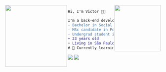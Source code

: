 <img align="right" height="150" src="https://media.giphy.com/media/vvcvtGPa4hSiN4TgeY/giphy.gif"/>
<img align="left" height="200" src="https://media.giphy.com/media/ao9DUiTKH60XS/giphy.gif"/>

```diff
Hi, I'm Victor 🧑‍💻

I'm a back-end developer
- Bachelor in Social Sciences
- MSc candidate in Political Science
- Undergrad student in Software Development and Analysis
+ 23 years old
+ Living in São Paulo, Brazil 🇧🇷.
# 📖 Currently learning Java
```

<div> 
  <a href = "mailto:victorpugli@gmail.com"><img src="https://img.shields.io/badge/-Gmail-%23333?style=for-the-badge&logo=gmail&logoColor=white" target="_blank"></a>
  <a href="https://www.linkedin.com/in/victor-pugliese/" target="_blank"><img src="https://img.shields.io/badge/-LinkedIn-%230077B5?style=for-the-badge&logo=linkedin&logoColor=white" target="_blank"></a> 
</div>


<!--
**vpugliese/vpugliese** is a ✨ _special_ ✨ repository because its `README.md` (this file) appears on your GitHub profile.

Here are some ideas to get you started:

- 🔭 I’m currently working on ...
- 🌱 I’m currently learning ...
- 👯 I’m looking to collaborate on ...
- 🤔 I’m looking for help with ...
- 💬 Ask me about ...
- 📫 How to reach me: ...
- 😄 Pronouns: ...
- ⚡ Fun fact: ...
-->
